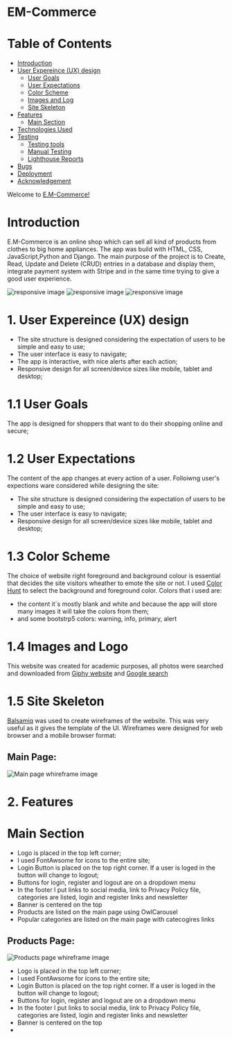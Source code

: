 # EM-Commerce
# Table of Contents
* [Introduction](#introduction)
* [User Expereince (UX) design](#1-user-expereince-ux-design)
    * [User Goals](#11-user-goals)
    * [User Expectations](#12-user-expectations)
    * [Color Scheme](#13-color-scheme)
    * [Images and Log](#14-images-and-logo)
    * [Site Skeleton](#15-site-skeleton)
* [Features](#2-features)
    * [Main Section](#main-section)
* [Technologies Used](#3-technologies-used)
* [Testing](#4-testing)
    * [Testing tools](#41-testing-tools)
    * [Manual Testing](#42-manual-testing)
    * [Lighthouse Reports](#43-lighthouse-reports)
* [Bugs](#5-bugs)
* [Deployment](#6-deployment)
* [Acknowledgement](#7-acknowledgement)

Welcome to [E.M-Commerce!](https://em-comm.herokuapp.com/)

# Introduction

E.M-Commerce is an online shop which can sell all kind of products from clothes to big home appliances. The app was build with HTML, CSS, JavaScript,Python and Django. The main purpose of the project is to Create, Read, Update and Delete (CRUD) entries in a database and display them, integrate payment system with Stripe and in the same time trying to give a good user experience.

![responsive image](/media/responsive1.PNG)
![responsive image](/media/responsive2.PNG)
![responsive image](/media/responsive3.PNG)

# 1. User Expereince (UX) design

* The site structure is designed considering the expectation of users to be simple and easy to use;
* The user interface is easy to navigate;
* The app is interactive, with nice alerts after each action;
* Responsive design for all screen/device sizes like mobile, tablet and desktop;


# 1.1 User Goals

The app is designed for shoppers that want to do their shopping online and secure;

# 1.2 User Expectations

The content of the app changes at every action of a user. Folloiwng user's expections ware considered while designing the site:

* The site structure is designed considering the expectation of users to be simple and easy to use;
* The user interface is easy to navigate;
* Responsive design for all screen/device sizes like mobile, tablet and desktop;

# 1.3 Color Scheme

The choice of website right foreground and background colour is essential that decides the site visitors wheather to emote the site or not. I used [Color Hunt](https://colorhunt.co/) to select the background and foreground color. Colors that i used are:

* the content it`s mostly blank and white and because the app will store many images it will take the colors from them;
* and some bootstrp5 colors: warning, info, primary, alert

# 1.4 Images and Logo

This website was created for academic purposes, all photos were searched and downloaded from [Giphy website](https://giphy.com/) and [Google search](https://google.com/)

# 1.5 Site Skeleton

[Balsamiq](https://balsamiq.com/) was used to create wireframes of the website. This was very useful as it gives the template of the UI. Wireframes were designed for web browser and a mobile browser format:

## Main Page:
![Main page whireframe image](/media/main-page.PNG)

# 2. Features

# Main Section

* Logo is placed in the top left corner;
* I used FontAwsome for icons to the entire site;
* Login Button is placed on the top right corner. If a user is loged in the button will change to logout;
* Buttons for login, register and logout are on a dropdown menu
* In the footer I put links to social media, link to Privacy Policy file, categories are listed, login and register links and newsletter
* Banner is centered on the top 
* Products are listed on the main page using OwlCarousel 
* Popular categories are listed on the main page with catecogires links


## Products Page:
![Products page whireframe image](/media/products-page.PNG)

* Logo is placed in the top left corner;
* I used FontAwsome for icons to the entire site;
* Login Button is placed on the top right corner. If a user is loged in the button will change to logout;
* Buttons for login, register and logout are on a dropdown menu
* In the footer I put links to social media, link to Privacy Policy file, categories are listed, login and register links and newsletter
* Banner is centered on the top 
* 
